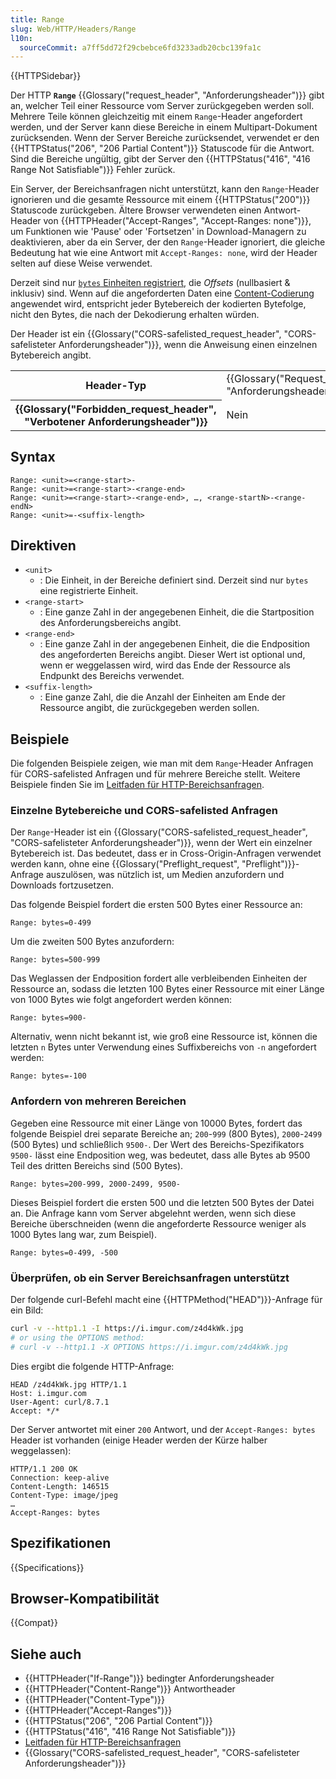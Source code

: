 ```yaml
---
title: Range
slug: Web/HTTP/Headers/Range
l10n:
  sourceCommit: a7ff5dd72f29cbebce6fd3233adb20cbc139fa1c
---
```


{{HTTPSidebar}}

Der HTTP **`Range`** {{Glossary("request_header", "Anforderungsheader")}} gibt an, welcher Teil einer Ressource vom Server zurückgegeben werden soll. Mehrere Teile können gleichzeitig mit einem `Range`-Header angefordert werden, und der Server kann diese Bereiche in einem Multipart-Dokument zurücksenden. Wenn der Server Bereiche zurücksendet, verwendet er den {{HTTPStatus("206", "206 Partial Content")}} Statuscode für die Antwort. Sind die Bereiche ungültig, gibt der Server den {{HTTPStatus("416", "416 Range Not Satisfiable")}} Fehler zurück.

Ein Server, der Bereichsanfragen nicht unterstützt, kann den `Range`-Header ignorieren und die gesamte Ressource mit einem {{HTTPStatus("200")}} Statuscode zurückgeben. Ältere Browser verwendeten einen Antwort-Header von {{HTTPHeader("Accept-Ranges", "Accept-Ranges: none")}}, um Funktionen wie 'Pause' oder 'Fortsetzen' in Download-Managern zu deaktivieren, aber da ein Server, der den `Range`-Header ignoriert, die gleiche Bedeutung hat wie eine Antwort mit `Accept-Ranges: none`, wird der Header selten auf diese Weise verwendet.

Derzeit sind nur [`bytes` Einheiten registriert](https://www.iana.org/assignments/http-parameters/http-parameters.xhtml#range-units), die _Offsets_ (nullbasiert & inklusiv) sind. Wenn auf die angeforderten Daten eine [Content-Codierung](/de/docs/Web/HTTP/Headers/Content-Encoding) angewendet wird, entspricht jeder Bytebereich der kodierten Bytefolge, nicht den Bytes, die nach der Dekodierung erhalten würden.

Der Header ist ein {{Glossary("CORS-safelisted_request_header", "CORS-safelisteter Anforderungsheader")}}, wenn die Anweisung einen einzelnen Bytebereich angibt.

<table class="properties">
  <tbody>
    <tr>
      <th scope="row">Header-Typ</th>
      <td>{{Glossary("Request_header", "Anforderungsheader")}}</td>
    </tr>
    <tr>
      <th scope="row">{{Glossary("Forbidden_request_header", "Verbotener Anforderungsheader")}}</th>
      <td>Nein</td>
    </tr>
  </tbody>
</table>

## Syntax

```http
Range: <unit>=<range-start>-
Range: <unit>=<range-start>-<range-end>
Range: <unit>=<range-start>-<range-end>, …, <range-startN>-<range-endN>
Range: <unit>=-<suffix-length>
```

## Direktiven

- `<unit>`
  - : Die Einheit, in der Bereiche definiert sind.
    Derzeit sind nur `bytes` eine registrierte Einheit.
- `<range-start>`
  - : Eine ganze Zahl in der angegebenen Einheit, die die Startposition des Anforderungsbereichs angibt.
- `<range-end>`
  - : Eine ganze Zahl in der angegebenen Einheit, die die Endposition des angeforderten Bereichs angibt.
    Dieser Wert ist optional und, wenn er weggelassen wird, wird das Ende der Ressource als Endpunkt des Bereichs verwendet.
- `<suffix-length>`
  - : Eine ganze Zahl, die die Anzahl der Einheiten am Ende der Ressource angibt, die zurückgegeben werden sollen.

## Beispiele

Die folgenden Beispiele zeigen, wie man mit dem `Range`-Header Anfragen für CORS-safelisted Anfragen und für mehrere Bereiche stellt. Weitere Beispiele finden Sie im [Leitfaden für HTTP-Bereichsanfragen](/de/docs/Web/HTTP/Range_requests).

### Einzelne Bytebereiche und CORS-safelisted Anfragen

Der `Range`-Header ist ein {{Glossary("CORS-safelisted_request_header", "CORS-safelisteter Anforderungsheader")}}, wenn der Wert ein einzelner Bytebereich ist. Das bedeutet, dass er in Cross-Origin-Anfragen verwendet werden kann, ohne eine {{Glossary("Preflight_request", "Preflight")}}-Anfrage auszulösen, was nützlich ist, um Medien anzufordern und Downloads fortzusetzen.

Das folgende Beispiel fordert die ersten 500 Bytes einer Ressource an:

```http
Range: bytes=0-499
```

Um die zweiten 500 Bytes anzufordern:

```http
Range: bytes=500-999
```

Das Weglassen der Endposition fordert alle verbleibenden Einheiten der Ressource an, sodass die letzten 100 Bytes einer Ressource mit einer Länge von 1000 Bytes wie folgt angefordert werden können:

```http
Range: bytes=900-
```

Alternativ, wenn nicht bekannt ist, wie groß eine Ressource ist, können die letzten `n` Bytes unter Verwendung eines Suffixbereichs von `-n` angefordert werden:

```http
Range: bytes=-100
```

### Anfordern von mehreren Bereichen

Gegeben eine Ressource mit einer Länge von 10000 Bytes, fordert das folgende Beispiel drei separate Bereiche an; `200`-`999` (800 Bytes), `2000`-`2499` (500 Bytes) und schließlich `9500-`. Der Wert des Bereichs-Spezifikators `9500-` lässt eine Endposition weg, was bedeutet, dass alle Bytes ab 9500 Teil des dritten Bereichs sind (500 Bytes).

```http
Range: bytes=200-999, 2000-2499, 9500-
```

Dieses Beispiel fordert die ersten 500 und die letzten 500 Bytes der Datei an. Die Anfrage kann vom Server abgelehnt werden, wenn sich diese Bereiche überschneiden (wenn die angeforderte Ressource weniger als 1000 Bytes lang war, zum Beispiel).

```http
Range: bytes=0-499, -500
```

### Überprüfen, ob ein Server Bereichsanfragen unterstützt

Der folgende curl-Befehl macht eine {{HTTPMethod("HEAD")}}-Anfrage für ein Bild:

```bash
curl -v --http1.1 -I https://i.imgur.com/z4d4kWk.jpg
# or using the OPTIONS method:
# curl -v --http1.1 -X OPTIONS https://i.imgur.com/z4d4kWk.jpg
```

Dies ergibt die folgende HTTP-Anfrage:

```http
HEAD /z4d4kWk.jpg HTTP/1.1
Host: i.imgur.com
User-Agent: curl/8.7.1
Accept: */*
```

Der Server antwortet mit einer `200` Antwort, und der `Accept-Ranges: bytes` Header ist vorhanden (einige Header werden der Kürze halber weggelassen):

```http
HTTP/1.1 200 OK
Connection: keep-alive
Content-Length: 146515
Content-Type: image/jpeg
…
Accept-Ranges: bytes
```

## Spezifikationen

{{Specifications}}

## Browser-Kompatibilität

{{Compat}}

## Siehe auch

- {{HTTPHeader("If-Range")}} bedingter Anforderungsheader
- {{HTTPHeader("Content-Range")}} Antwortheader
- {{HTTPHeader("Content-Type")}}
- {{HTTPHeader("Accept-Ranges")}}
- {{HTTPStatus("206", "206 Partial Content")}}
- {{HTTPStatus("416", "416 Range Not Satisfiable")}}
- [Leitfaden für HTTP-Bereichsanfragen](/de/docs/Web/HTTP/Range_requests)
- {{Glossary("CORS-safelisted_request_header", "CORS-safelisteter Anforderungsheader")}}
